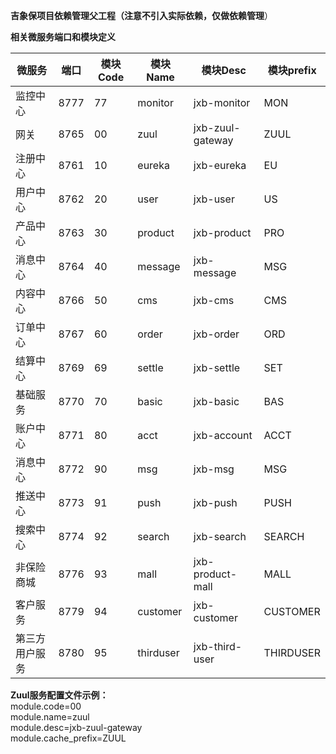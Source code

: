 **吉象保项目依赖管理父工程（注意不引入实际依赖，仅做依赖管理**）

**相关微服务端口和模块定义**

| 微服务 | 端口 | 模块Code | 模块Name | 模块Desc | 模块prefix |
| ------ | ------ | ------ | ------ | ------ | ------ |
| 监控中心 | 8777 | 77 | monitor | jxb-monitor | MON |
| 网关 | 8765 | 00 | zuul | jxb-zuul-gateway | ZUUL |
| 注册中心 | 8761 | 10 | eureka | jxb-eureka | EU |
| 用户中心 | 8762 | 20 | user | jxb-user | US |
| 产品中心 | 8763 | 30 | product | jxb-product | PRO |
| 消息中心 | 8764 | 40 | message | jxb-message | MSG |
| 内容中心 | 8766 | 50 | cms | jxb-cms | CMS |
| 订单中心 | 8767 | 60 | order | jxb-order | ORD |
| 结算中心 | 8769 | 69 | settle | jxb-settle | SET |
| 基础服务 | 8770 | 70 | basic | jxb-basic | BAS |
| 账户中心 | 8771 | 80 | acct | jxb-account | ACCT |
| 消息中心 | 8772 | 90 | msg | jxb-msg | MSG |
| 推送中心 | 8773 | 91 | push | jxb-push | PUSH |
| 搜索中心 | 8774 | 92 | search | jxb-search | SEARCH |
| 非保险商城 | 8776 | 93 | mall | jxb-product-mall | MALL |
| 客户服务 | 8779 | 94 | customer | jxb-customer | CUSTOMER |
| 第三方用户服务 | 8780 | 95 | thirduser | jxb-third-user | THIRDUSER |
**Zuul服务配置文件示例：**  
module.code=00  
module.name=zuul  
module.desc=jxb-zuul-gateway  
module.cache_prefix=ZUUL  
